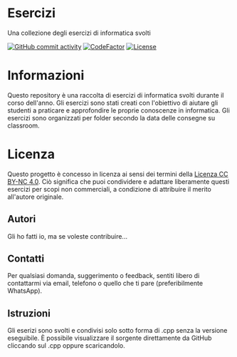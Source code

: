 # Esercizi
Una collezione degli esercizi di informatica svolti


[![GitHub commit activity](https://img.shields.io/github/commit-activity/m/N0zye/Esercizi)](https://github.com/N0zye/Esercizi/commits/main)
[![CodeFactor](https://www.codefactor.io/repository/github/n0zye/esercizi/badge)](https://www.codefactor.io/repository/github/n0zye/esercizi)
[![License](https://img.shields.io/badge/License-CC%20BY--NC%204.0-lightgrey.svg)](https://creativecommons.org/licenses/by-nc/4.0/)


# Informazioni

Questo repository è una raccolta di esercizi di informatica svolti durante il corso dell'anno. Gli esercizi sono stati creati con l'obiettivo di aiutare gli studenti a praticare e approfondire le proprie conoscenze in informatica.
Gli esercizi sono organizzati per folder secondo la data delle consegne su classroom.

# Licenza

Questo progetto è concesso in licenza ai sensi dei termini della [Licenza CC BY-NC 4.0](https://creativecommons.org/licenses/by-nc/4.0/). Ciò significa che puoi condividere e adattare liberamente questi esercizi per scopi non commerciali, a condizione di attribuire il merito all'autore originale.

## Autori

Gli ho fatti io, ma se voleste contribuire...

## Contatti

Per qualsiasi domanda, suggerimento o feedback, sentiti libero di contattarmi via email, telefono o quello che ti pare
(preferibilmente WhatsApp).

## Istruzioni

Gli eserizi sono svolti e condivisi solo sotto forma di .cpp senza la versione eseguibile.
È possibile visualizzare il sorgente direttamente da GitHub cliccando sul .cpp oppure scaricandolo.
